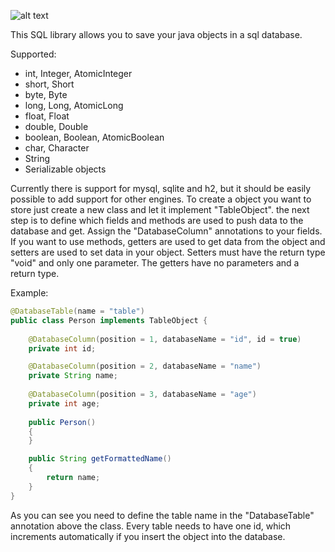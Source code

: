 ![alt text](https://dl.dropboxusercontent.com/u/97517326/SAM_final_500.png)

This SQL library allows you to save your java objects in a sql database.

Supported:
- int, Integer, AtomicInteger
- short, Short
- byte, Byte
- long, Long, AtomicLong
- float, Float
- double, Double
- boolean, Boolean, AtomicBoolean
- char, Character
- String
- Serializable objects


Currently there is support for mysql, sqlite and h2, but it should be easily possible to add support for other engines.
To create a object you want to store just create a new class and let it implement "TableObject". the next step is to
define which fields and methods are used to push data to the database and get. Assign the "DatabaseColumn" annotations
to your fields. If you want to use methods, getters are used to get data from the object and setters are used to set
data in your object. Setters must have the return type "void" and only one parameter. The getters have no parameters and
a return type.

Example:

```java
@DatabaseTable(name = "table")
public class Person implements TableObject {
 
    @DatabaseColumn(position = 1, databaseName = "id", id = true)
    private int id;

    @DatabaseColumn(position = 2, databaseName = "name")
    private String name;
 
    @DatabaseColumn(position = 3, databaseName = "age")
    private int age;
 
    public Person()
    {
    }

    public String getFormattedName()
    {
        return name;
    }
}
```


As you can see you need to define the table name in the "DatabaseTable" annotation above the class. Every table needs to
have one id, which increments automatically if you insert the object into the database.



